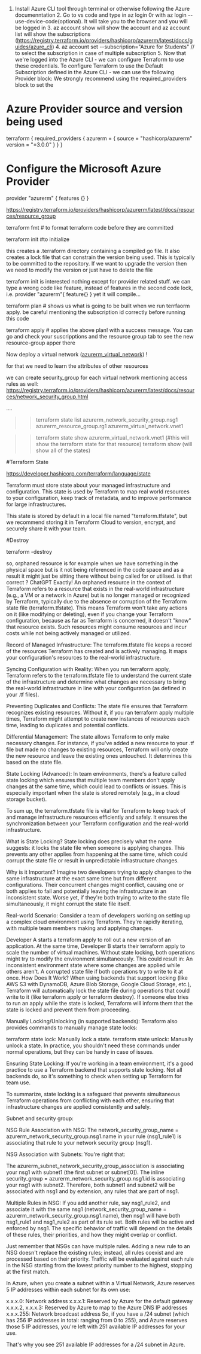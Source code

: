 1. Install Azure CLI tool through terminal or otherwise following the Azure documenntation
	2. Go to vs code and type in az login 0r with az login --use-device-code(optional). It will take you to the browser and you will be logged in
	3.  az account show will show the account and az account list will show the subscriptions (https://registry.terraform.io/providers/hashicorp/azurerm/latest/docs/guides/azure_cli)
	4. az account set --subscription="Azure for Students"  // to select the subscription in case of multiple subscription
	5. Now that we're logged into the Azure CLI - we can configure Terraform to use these credentials. To configure Terraform to use the Default Subscription defined in the Azure CLI - we can use the following Provider block: We strongly recommend using the required_providers block to set the
# Azure Provider source and version being used
terraform {
  required_providers {
    azurerm = {
      source  = "hashicorp/azurerm"
      version = "=3.0.0"
    }
  }
}

# Configure the Microsoft Azure Provider
provider "azurerm" {
  features {}
}

https://registry.terraform.io/providers/hashicorp/azurerm/latest/docs/resources/resource_group


terraform fmt # to format terraform code before they are committed

terraform init #to initialize 

this creates a .terraform directory containing a compiled go file. It also creates a lock file that can constrain the version being used. This is typically to be committed to the repository. If we want to upgrade the version then we need to modify the version or just have to delete the file

terraform init is interested nothing except for provider related stuff. we can type a wrong code like feature, instead of features in the second code lock, i.e. provider "azurerm"{
	feature{}
}
yet it will compile...

terraform plan # shows us what is going to be built when we run terrfaorm apply. be careful mentioning the subscription id correctly before running this code

terraform apply # applies the above plan! with a success message. You can go and check your suscripptions and the resource group tab to see the new resource-group apper there

Now deploy a virtual network ([azurerm_virtual_network](https://registry.terraform.io/providers/hashicorp/azurerm/latest/docs/resources/virtual_network)) ! 

for that we need to learn the attributes of other resources

we can create security_group for each virtual network mentioning access rules as well:
https://registry.terraform.io/providers/hashicorp/azurerm/latest/docs/resources/network_security_group.html


....

>> terraform state list
azurerm_network_security_group.nsg1
azurerm_resource_group.rg1
azurerm_virtual_network.vnet1

>>terraform state show azurerm_virtual_network.vnet1 (#this will show the terraform state for that resource)
>> terraform show (will show all of the states)

#Terraform State

https://developer.hashicorp.com/terraform/language/state

Terraform must store state about your managed infrastructure and configuration. This state is used by Terraform to map real world resources to your configuration, keep track of metadata, and to improve performance for large infrastructures.

This state is stored by default in a local file named "terraform.tfstate", but we recommend storing it in Terraform Cloud to version, encrypt, and securely share it with your team.


#Destroy

terraform -destroy

so, orphaned resource is for example when we have something in the physical space but is it not being referenced in the code space and as a result it might just be sitting there without being called for or utilised. is that correct ?
ChatGPT
Exactly! An orphaned resource in the context of Terraform refers to a resource that exists in the real-world infrastructure (e.g., a VM or a network in Azure) but is no longer managed or recognized by Terraform, typically due to the absence or corruption of the Terraform state file (terraform.tfstate). This means Terraform won't take any actions on it (like modifying or deleting), even if you change your Terraform configuration, because as far as Terraform is concerned, it doesn't "know" that resource exists. Such resources might consume resources and incur costs while not being actively managed or utilized.

Record of Managed Infrastructure: The terraform.tfstate file keeps a record of the resources Terraform has created and is actively managing. It maps your configuration's resources to the real-world infrastructure.

Syncing Configuration with Reality: When you run terraform apply, Terraform refers to the terraform.tfstate file to understand the current state of the infrastructure and determine what changes are necessary to bring the real-world infrastructure in line with your configuration (as defined in your .tf files).

Preventing Duplicates and Conflicts: The state file ensures that Terraform recognizes existing resources. Without it, if you ran terraform apply multiple times, Terraform might attempt to create new instances of resources each time, leading to duplicates and potential conflicts.

Differential Management: The state allows Terraform to only make necessary changes. For instance, if you've added a new resource to your .tf file but made no changes to existing resources, Terraform will only create the new resource and leave the existing ones untouched. It determines this based on the state file.

State Locking (Advanced): In team environments, there's a feature called state locking which ensures that multiple team members don't apply changes at the same time, which could lead to conflicts or issues. This is especially important when the state is stored remotely (e.g., in a cloud storage bucket).

To sum up, the terraform.tfstate file is vital for Terraform to keep track of and manage infrastructure resources efficiently and safely. It ensures the synchronization between your Terraform configuration and the real-world infrastructure.

What is State Locking?
State locking does precisely what the name suggests: it locks the state file when someone is applying changes. This prevents any other applies from happening at the same time, which could corrupt the state file or result in unpredictable infrastructure changes.

Why is it Important?
Imagine two developers trying to apply changes to the same infrastructure at the exact same time but from different configurations. Their concurrent changes might conflict, causing one or both applies to fail and potentially leaving the infrastructure in an inconsistent state. Worse yet, if they're both trying to write to the state file simultaneously, it might corrupt the state file itself.

Real-world Scenario:
Consider a team of developers working on setting up a complex cloud environment using Terraform. They're rapidly iterating, with multiple team members making and applying changes.

Developer A starts a terraform apply to roll out a new version of an application.
At the same time, Developer B starts their terraform apply to scale the number of virtual machines.
Without state locking, both operations might try to modify the environment simultaneously. This could result in:
An inconsistent environment state where some changes are applied while others aren't.
A corrupted state file if both operations try to write to it at once.
How Does It Work?
When using backends that support locking (like AWS S3 with DynamoDB, Azure Blob Storage, Google Cloud Storage, etc.), Terraform will automatically lock the state file during operations that could write to it (like terraform apply or terraform destroy). If someone else tries to run an apply while the state is locked, Terraform will inform them that the state is locked and prevent them from proceeding.

Manually Locking/Unlocking (in supported backends):
Terraform also provides commands to manually manage state locks:

terraform state lock: Manually lock a state.
terraform state unlock: Manually unlock a state.
In practice, you shouldn't need these commands under normal operations, but they can be handy in case of issues.

Ensuring State Locking:
If you're working in a team environment, it's a good practice to use a Terraform backend that supports state locking. Not all backends do, so it's something to check when setting up Terraform for team use.

To summarize, state locking is a safeguard that prevents simultaneous Terraform operations from conflicting with each other, ensuring that infrastructure changes are applied consistently and safely.

Subnet and security group:

NSG Rule Association with NSG: The network_security_group_name = azurerm_network_security_group.nsg1.name in your rule (nsg1_rule1) is associating that rule to your network security group (nsg1).

NSG Association with Subnets: You're right that:

The azurerm_subnet_network_security_group_association is associating your nsg1 with subnet1 (the first subnet or subnet[0]).
The inline security_group = azurerm_network_security_group.nsg1.id is associating your nsg1 with subnet2.
Therefore, both subnet1 and subnet2 will be associated with nsg1 and by extension, any rules that are part of nsg1.

Multiple Rules in NSG: If you add another rule, say nsg1_rule2, and associate it with the same nsg1 (network_security_group_name = azurerm_network_security_group.nsg1.name), then nsg1 will have both nsg1_rule1 and nsg1_rule2 as part of its rule set. Both rules will be active and enforced by nsg1. The specific behavior of traffic will depend on the details of these rules, their priorities, and how they might overlap or conflict.

Just remember that NSGs can have multiple rules. Adding a new rule to an NSG doesn't replace the existing rules; instead, all rules coexist and are processed based on their priority. Traffic will be evaluated against each rule in the NSG starting from the lowest priority number to the highest, stopping at the first match.


In Azure, when you create a subnet within a Virtual Network, Azure reserves 5 IP addresses within each subnet for its own use:

x.x.x.0: Network address
x.x.x.1: Reserved by Azure for the default gateway
x.x.x.2, x.x.x.3: Reserved by Azure to map to the Azure DNS IP addresses
x.x.x.255: Network broadcast address
So, if you have a /24 subnet (which has 256 IP addresses in total: ranging from 0 to 255), and Azure reserves those 5 IP addresses, you're left with 251 available IP addresses for your use.

That's why you see 251 available IP addresses for a /24 subnet in Azure.

